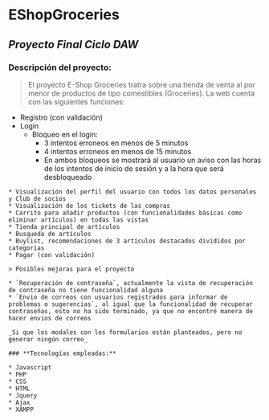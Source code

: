 # EShopGroceries
## _Proyecto Final Ciclo DAW_

   ### **Descripción del proyecto:**

   > El proyecto E-Shop Groceries tratra sobre una tienda de venta al por menor de productos de tipo comestibles (Groceries). La web cuenta con las siguientes funciones:
   * Registro (con validación)
   * Login
        * Bloqueo en el login:
            * 3 intentos erroneos en menos de 5 minutos
            * 4 intentos erroneos en menos de 15 minutos
            * En ambos bloqueos se mostrará al usuario un aviso con las horas de los intentos de inicio de sesión y a la hora que será desbloqueado
            
    * Visualización del perfil del usuario con todos los datos personales y Club de socios
    * Visualización de los tickets de las compras
    * Carrito para añadir productos (con funcionalidades básicas como eliminar artículos) en todas las vistas
    * Tienda principal de artículos
    * Busqueda de artículos
    * Buylist, recomendaciones de 3 artículos destacados divididos por categorias
    * Pagar (con validación)

    > Posibles mejoras para el proyecto

    * `Recuperación de contraseña`, actualmente la vista de recuperación de contraseña no tiene funcionalidad alguna
    * `Envio de correos con usuarios registrados para informar de problemas o sugerencias`, al igual que la funcionalidad de recuperar contraseñas, esto no ha sido terminado, ya que no encontré manera de hacer envios de correos

    _Si que los modales con los formularios están planteados, pero no generar ningún correo_

    ### **Tecnologías empleadas:**
    
    * Javascript
    * PHP
    * CSS
    * HTML
    * Jquery
    * Ajax
    * XAMPP




